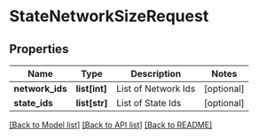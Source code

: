 # StateNetworkSizeRequest

## Properties
Name | Type | Description | Notes
------------ | ------------- | ------------- | -------------
**network_ids** | **list[int]** | List of Network Ids | [optional] 
**state_ids** | **list[str]** | List of State Ids | [optional] 

[[Back to Model list]](../README.md#documentation-for-models) [[Back to API list]](../README.md#documentation-for-api-endpoints) [[Back to README]](../README.md)


